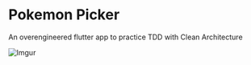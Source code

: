 # Pokemon Picker

An overengineered flutter app to practice TDD with Clean Architecture

![Imgur](https://i.imgur.com/pOiVY8D.png)

